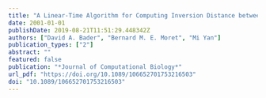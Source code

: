 ```yaml
---
title: "A Linear-Time Algorithm for Computing Inversion Distance between Signed Permutations with an Experimental Study"
date: 2001-01-01
publishDate: 2019-08-21T11:51:29.448342Z
authors: ["David A. Bader", "Bernard M. E. Moret", "Mi Yan"]
publication_types: ["2"]
abstract: ""
featured: false
publication: "*Journal of Computational Biology*"
url_pdf: "https://doi.org/10.1089/106652701753216503"
doi: "10.1089/106652701753216503"
---
```



